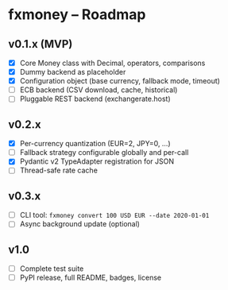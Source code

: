 # fxmoney – Roadmap

## v0.1.x (MVP)
- [x] Core Money class with Decimal, operators, comparisons
- [x] Dummy backend as placeholder
- [x] Configuration object (base currency, fallback mode, timeout)
- [ ] ECB backend (CSV download, cache, historical)
- [ ] Pluggable REST backend (exchangerate.host)

## v0.2.x
- [x] Per-currency quantization (EUR=2, JPY=0, …)
- [ ] Fallback strategy configurable globally and per-call
- [x] Pydantic v2 TypeAdapter registration for JSON
- [ ] Thread-safe rate cache

## v0.3.x
- [ ] CLI tool: `fxmoney convert 100 USD EUR --date 2020-01-01`
- [ ] Async background update (optional)

## v1.0
- [ ] Complete test suite
- [ ] PyPI release, full README, badges, license
